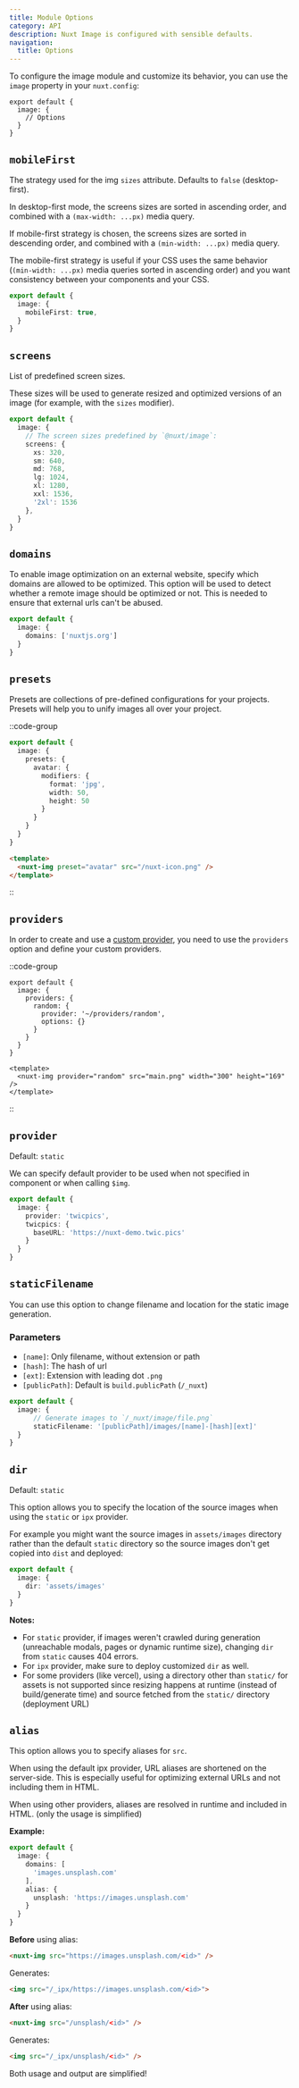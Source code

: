 ```yaml
---
title: Module Options
category: API
description: Nuxt Image is configured with sensible defaults.
navigation:
  title: Options
---
```


To configure the image module and customize its behavior, you can use the `image` property in your `nuxt.config`:

```js{}[nuxt.config]
export default {
  image: {
    // Options
  }
}
```

## `mobileFirst`

The strategy used for the img `sizes` attribute. Defaults to `false` (desktop-first).

In desktop-first mode, the screens sizes are sorted in ascending order, and combined with a `(max-width: ...px)` media query.

If mobile-first strategy is chosen, the screens sizes are sorted in descending order, and combined with a `(min-width: ...px)` media query.

The mobile-first strategy is useful if your CSS uses the same behavior (`(min-width: ...px)` media queries sorted in ascending order) and you want consistency between your components and your CSS.

```ts [nuxt.config.js]
export default {
  image: {
    mobileFirst: true,
  }
}
```

## `screens`

List of predefined screen sizes.

These sizes will be used to generate resized and optimized versions of an image (for example, with the `sizes` modifier).

```ts [nuxt.config.js]
export default {
  image: {
    // The screen sizes predefined by `@nuxt/image`:
    screens: {
      xs: 320,
      sm: 640,
      md: 768,
      lg: 1024,
      xl: 1280,
      xxl: 1536,
      '2xl': 1536
    },
  }
}
```

## `domains`

To enable image optimization on an external website, specify which domains are allowed to be optimized. This option will be used to detect whether a remote image should be optimized or not. This is needed to ensure that external urls can't be abused.

```ts [nuxt.config.js]
export default {
  image: {
    domains: ['nuxtjs.org']
  }
}
```

## `presets`

Presets are collections of pre-defined configurations for your projects. Presets will help you to unify images all over your project.

::code-group

  ```ts [nuxt.config.js]
  export default {
    image: {
      presets: {
        avatar: {
          modifiers: {
            format: 'jpg',
            width: 50,
            height: 50
          }
        }
      }
    }
  }
  ```

  ```html [index.vue]
  <template>
    <nuxt-img preset="avatar" src="/nuxt-icon.png" />
  </template>
  ```

::

## `providers`

In order to create and use a [custom provider](/advanced/custom-provider), you need to use the `providers` option and define your custom providers.

::code-group

  ```js{}[nuxt.config.js]
  export default {
    image: {
      providers: {
        random: {
          provider: '~/providers/random',
          options: {}
        }
      }
    }
  }
  ```

  ```vue{}[index.vue]
  <template>
    <nuxt-img provider="random" src="main.png" width="300" height="169" />
  </template>
  ```

::

## `provider`

Default: `static`

We can specify default provider to be used when not specified in component or when calling `$img`.

```ts [nuxt.config.js]
export default {
  image: {
    provider: 'twicpics',
    twicpics: {
      baseURL: 'https://nuxt-demo.twic.pics'
    }
  }
}
```

## `staticFilename`

You can use this option to change filename and location for the static image generation.

### Parameters

- `[name]`: Only filename, without extension or path
- `[hash]`: The hash of url
- `[ext]`: Extension with leading dot `.png`
- `[publicPath]`: Default is `build.publicPath` (`/_nuxt`)

```ts [nuxt.config.js]
export default {
  image: {
      // Generate images to `/_nuxt/image/file.png`
      staticFilename: '[publicPath]/images/[name]-[hash][ext]'
  }
}
```

## `dir`

Default: `static`

This option allows you to specify the location of the source images when using the `static` or `ipx` provider.

For example you might want the source images in `assets/images` directory rather than the default `static` directory so the source images don't get copied into `dist` and deployed:

```ts [nuxt.config.js]
export default {
  image: {
    dir: 'assets/images'
  }
}
```

**Notes:**
- For `static` provider, if images weren't crawled during generation (unreachable modals, pages or dynamic runtime size), changing `dir` from `static` causes 404 errors.
- For `ipx` provider, make sure to deploy customized `dir` as well.
- For some providers (like vercel), using a directory other than `static/` for assets is not supported since resizing happens at runtime (instead of build/generate time) and source fetched from the `static/` directory (deployment URL)

## `alias`

This option allows you to specify aliases for `src`.

When using the default ipx provider, URL aliases are shortened on the server-side.
This is especially useful for optimizing external URLs and not including them in HTML.

When using other providers, aliases are resolved in runtime and included in HTML. (only the usage is simplified)

**Example:**

```ts [nuxt.config.js]
export default {
  image: {
    domains: [
      'images.unsplash.com'
    ],
    alias: {
      unsplash: 'https://images.unsplash.com'
    }
  }
}
```

**Before** using alias:

```html
<nuxt-img src="https://images.unsplash.com/<id>" />
```

Generates:

```html
<img src="/_ipx/https://images.unsplash.com/<id>">
```

**After** using alias:


```html
<nuxt-img src="/unsplash/<id>" />
```

Generates:

```html
<img src="/_ipx/unsplash/<id>" />
```

Both usage and output are simplified!

